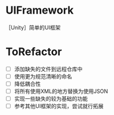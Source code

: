 # UIFramework

［Unity］简单的UI框架

# ToRefactor

- [ ] 添加缺失的文件到远程仓库中
- [ ] 使用更为规范清晰的命名
- [ ] 降低耦合性
- [ ] 将所有使用XML的地方替换为使用JSON
- [ ] 实现一些缺失的较为基础的功能
- [ ] 参考其他UI框架的实现，尝试就行拓展
